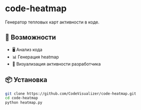 # code-heatmap
Генератор тепловых карт активности в коде.

## 🚀 Возможности
- 🖥 Анализ кода  
- 📊 Генерация heatmap  
- 🎨 Визуализация активности разработчика  

## 📦 Установка
```sh
git clone https://github.com/CodeVisualizer/code-heatmap.git
cd code-heatmap
python heatmap.py

